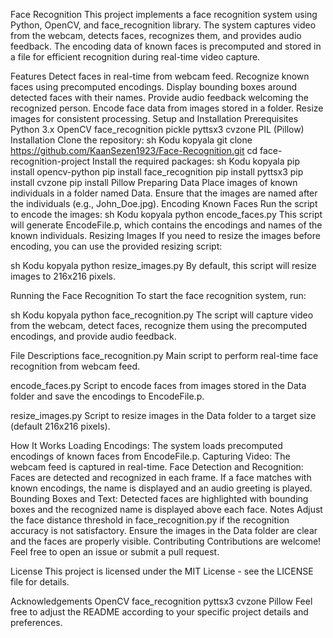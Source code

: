 Face Recognition 
This project implements a face recognition system using Python, OpenCV, and face_recognition library. The system captures video from the webcam, detects faces, recognizes them, and provides audio feedback. The encoding data of known faces is precomputed and stored in a file for efficient recognition during real-time video capture.

Features
Detect faces in real-time from webcam feed.
Recognize known faces using precomputed encodings.
Display bounding boxes around detected faces with their names.
Provide audio feedback welcoming the recognized person.
Encode face data from images stored in a folder.
Resize images for consistent processing.
Setup and Installation
Prerequisites
Python 3.x
OpenCV
face_recognition
pickle
pyttsx3
cvzone
PIL (Pillow)
Installation
Clone the repository:
sh
Kodu kopyala
git clone https://github.com/KaanSezen1923/Face-Recognition.git
cd face-recognition-project
Install the required packages:
sh
Kodu kopyala
pip install opencv-python
pip install face_recognition
pip install pyttsx3
pip install cvzone
pip install Pillow
Preparing Data
Place images of known individuals in a folder named Data.
Ensure that the images are named after the individuals (e.g., John_Doe.jpg).
Encoding Known Faces
Run the script to encode the images:
sh
Kodu kopyala
python encode_faces.py
This script will generate EncodeFile.p, which contains the encodings and names of the known individuals.
Resizing Images
If you need to resize the images before encoding, you can use the provided resizing script:

sh
Kodu kopyala
python resize_images.py
By default, this script will resize images to 216x216 pixels.

Running the Face Recognition
To start the face recognition system, run:

sh
Kodu kopyala
python face_recognition.py
The script will capture video from the webcam, detect faces, recognize them using the precomputed encodings, and provide audio feedback.

File Descriptions
face_recognition.py
Main script to perform real-time face recognition from webcam feed.

encode_faces.py
Script to encode faces from images stored in the Data folder and save the encodings to EncodeFile.p.

resize_images.py
Script to resize images in the Data folder to a target size (default 216x216 pixels).

How It Works
Loading Encodings: The system loads precomputed encodings of known faces from EncodeFile.p.
Capturing Video: The webcam feed is captured in real-time.
Face Detection and Recognition: Faces are detected and recognized in each frame. If a face matches with known encodings, the name is displayed and an audio greeting is played.
Bounding Boxes and Text: Detected faces are highlighted with bounding boxes and the recognized name is displayed above each face.
Notes
Adjust the face distance threshold in face_recognition.py if the recognition accuracy is not satisfactory.
Ensure the images in the Data folder are clear and the faces are properly visible.
Contributing
Contributions are welcome! Feel free to open an issue or submit a pull request.

License
This project is licensed under the MIT License - see the LICENSE file for details.

Acknowledgements
OpenCV
face_recognition
pyttsx3
cvzone
Pillow
Feel free to adjust the README according to your specific project details and preferences.
